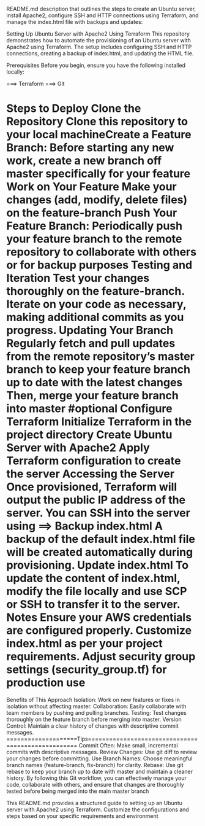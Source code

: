README.md description that outlines the steps to create an Ubuntu server, install Apache2, configure SSH and HTTP connections using Terraform, and manage the index.html file with backups and updates:

Setting Up Ubuntu Server with Apache2 Using Terraform
This repository demonstrates how to automate the provisioning of an Ubuntu server with Apache2 using Terraform. The setup includes configuring SSH and HTTP connections, creating a backup of index.html, and updating the HTML file.

Prerequisites
Before you begin, ensure you have the following installed locally:

===> Terraform
===> Git

Steps to Deploy
Clone the Repository
Clone this repository to your local machineCreate a Feature Branch:
Before starting any new work, create a new branch off master specifically for your feature
Work on Your Feature
Make your changes (add, modify, delete files) on the feature-branch
Push Your Feature Branch:
Periodically push your feature branch to the remote repository to collaborate with others or for backup purposes
Testing and Iteration
Test your changes thoroughly on the feature-branch. Iterate on your code as necessary, making additional commits as you progress.
Updating Your Branch
Regularly fetch and pull updates from the remote repository’s master branch to keep your feature branch up to date with the latest changes
Then, merge your feature branch into master #optional
Configure Terraform
Initialize Terraform in the project directory
Create Ubuntu Server with Apache2
Apply Terraform configuration to create the server
Accessing the Server
Once provisioned, Terraform will output the public IP address of the server. You can SSH into the server using
==> Backup index.html
A backup of the default index.html file will be created automatically during provisioning.
Update index.html
To update the content of index.html, modify the file locally and use SCP or SSH to transfer it to the server.
Notes
Ensure your AWS credentials are configured properly.
Customize index.html as per your project requirements.
Adjust security group settings (security_group.tf) for production use
==========================================================================
Benefits of This Approach
Isolation: Work on new features or fixes in isolation without affecting master.
Collaboration: Easily collaborate with team members by pushing and pulling branches.
Testing: Test changes thoroughly on the feature branch before merging into master.
Version Control: Maintain a clear history of changes with descriptive commit messages.
====================Tips===================================================
Commit Often: Make small, incremental commits with descriptive messages.
Review Changes: Use git diff to review your changes before committing.
Use Branch Names: Choose meaningful branch names (feature-branch, fix-branch) for clarity.
Rebase: Use git rebase to keep your branch up to date with master and maintain a cleaner history.
By following this Git workflow, you can effectively manage your code, collaborate with others, and ensure that changes are thoroughly tested before being merged into the main master branch

This README.md provides a structured guide to setting up an Ubuntu server with Apache2 using Terraform. Customize the configurations and steps based on your specific requirements and environment
